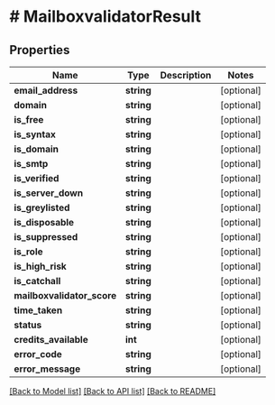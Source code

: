 # # MailboxvalidatorResult

## Properties

Name | Type | Description | Notes
------------ | ------------- | ------------- | -------------
**email_address** | **string** |  | [optional]
**domain** | **string** |  | [optional]
**is_free** | **string** |  | [optional]
**is_syntax** | **string** |  | [optional]
**is_domain** | **string** |  | [optional]
**is_smtp** | **string** |  | [optional]
**is_verified** | **string** |  | [optional]
**is_server_down** | **string** |  | [optional]
**is_greylisted** | **string** |  | [optional]
**is_disposable** | **string** |  | [optional]
**is_suppressed** | **string** |  | [optional]
**is_role** | **string** |  | [optional]
**is_high_risk** | **string** |  | [optional]
**is_catchall** | **string** |  | [optional]
**mailboxvalidator_score** | **string** |  | [optional]
**time_taken** | **string** |  | [optional]
**status** | **string** |  | [optional]
**credits_available** | **int** |  | [optional]
**error_code** | **string** |  | [optional]
**error_message** | **string** |  | [optional]

[[Back to Model list]](../../README.md#models) [[Back to API list]](../../README.md#endpoints) [[Back to README]](../../README.md)
